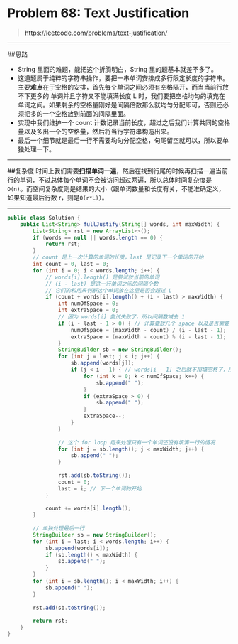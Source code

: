 # Problem 68: Text Justification

> https://leetcode.com/problems/text-justification/

------------
##思路
* String 里面的难题，能把这个折腾明白，String 里的题基本就差不多了。
* 这道题属于纯粹的字符串操作，要把一串单词安排成多行限定长度的字符串。主要**难点**在于空格的安排，首先每个单词之间必须有空格隔开，而当当前行放不下更多的 单词并且字符又不能填满长度 L 时，我们要把空格均匀的填充在单词之间。如果剩余的空格量刚好是间隔倍数那么就均匀分配即可，否则还必须把多的一个空格放到前面的间隔里面。
* 实现中我们维护一个 count 计数记录当前长度，超过之后我们计算共同的空格量以及多出一个的空格量，然后将当行字符串构造出来。
* 最后一个细节就是最后一行不需要均匀分配空格，句尾留空就可以，所以要单独处理一下。

----------
##复杂度
时间上我们需要**扫描单词一遍**，然后在找到行尾的时候再扫描一遍当前行的单词，不过总体每个单词不会被访问超过两遍，所以总体时间复杂度是`O(n)`。而空间复杂度则是结果的大小（跟单词数量和长度有关，不能准确定义，如果知道最后行数 r，则是`O(r*L)`）。

--------------



```java
public class Solution {
    public List<String> fullJustify(String[] words, int maxWidth) {
        List<String> rst = new ArrayList<>();
        if (words == null || words.length == 0) {
            return rst;
        }
        // count 是上一次计算的单词的长度，last 是记录下一个单词的开始
        int count = 0, last = 0;
        for (int i = 0; i < words.length; i++) {
            // words[i].length() 是尝试放当前的单词
            // (i - last) 是这一行单词之间的间隔个数
            // 它们的和用来判断这个单词放在这里是否会超过 L
            if (count + words[i].length() + (i - last) > maxWidth) {
                int numOfSpace = 0;
                int extraSpace = 0;
                // 因为 words[i] 尝试失败了，所以间隔数减去 1
                if (i - last - 1 > 0) { // 计算要放几个 space 以及是否需要 extra space
                    numOfSpace = (maxWidth - count) / (i - last - 1);
                    extraSpace = (maxWidth - count) % (i - last - 1);
                }
                StringBuilder sb = new StringBuilder();
                for (int j = last; j < i; j++) {
                    sb.append(words[j]);
                    if (j < i - 1) { // words[i - 1] 之后就不用填空格了，所以这里是 j < i - 1
                        for (int k = 0; k < numOfSpace; k++) {
                            sb.append(" ");
                        }
                        if (extraSpace > 0) {
                            sb.append(" ");
                        }
                        extraSpace--;
                    }
                }
                
                // 这个 for loop 用来处理只有一个单词还没有填满一行的情况
                for (int j = sb.length(); j < maxWidth; j++) {
                    sb.append(" ");
                }
                
                rst.add(sb.toString());
                count = 0;
                last = i; // 下一个单词的开始
            }
            
            count += words[i].length();
        }
        
        // 单独处理最后一行
        StringBuilder sb = new StringBuilder();
        for (int i = last; i < words.length; i++) {
            sb.append(words[i]);
            if (sb.length() < maxWidth) {
                sb.append(" ");
            }
        }
        for (int i = sb.length(); i < maxWidth; i++) {
            sb.append(" ");
        }
        
        rst.add(sb.toString());
        
        return rst;
    }
}
```

